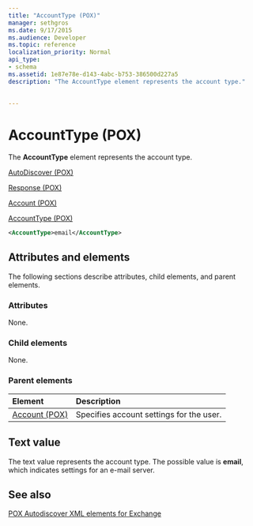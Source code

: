 ```yaml
---
title: "AccountType (POX)"
manager: sethgros
ms.date: 9/17/2015
ms.audience: Developer
ms.topic: reference
localization_priority: Normal
api_type:
- schema
ms.assetid: 1e87e78e-d143-4abc-b753-386500d227a5
description: "The AccountType element represents the account type."
 
 
---
```


# AccountType (POX)

The **AccountType** element represents the account type. 
  
[AutoDiscover (POX)](autodiscover-pox.md)
  
[Response (POX)](response-pox.md)
  
[Account (POX)](account-pox.md)
  
[AccountType (POX)](accounttype-pox.md)
  
```xml
<AccountType>email</AccountType>
```

## Attributes and elements

The following sections describe attributes, child elements, and parent elements.
  
### Attributes

None.
  
### Child elements

None.
  
### Parent elements

|**Element**|**Description**|
|:-----|:-----|
|[Account (POX)](account-pox.md) <br/> |Specifies account settings for the user.  <br/> |
   
## Text value

The text value represents the account type. The possible value is **email**, which indicates settings for an e-mail server. 
  
## See also



[POX Autodiscover XML elements for Exchange](pox-autodiscover-xml-elements-for-exchange.md)


